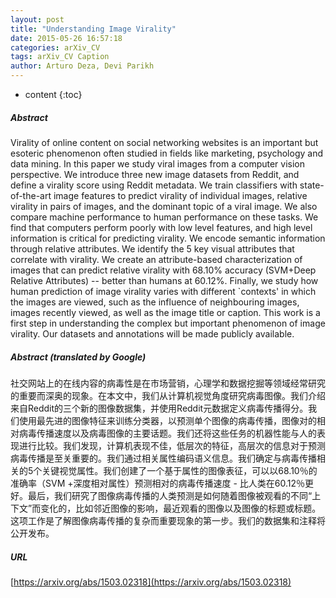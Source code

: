 ```yaml
---
layout: post
title: "Understanding Image Virality"
date: 2015-05-26 16:57:18
categories: arXiv_CV
tags: arXiv_CV Caption
author: Arturo Deza, Devi Parikh
---
```


* content
{:toc}

##### Abstract
Virality of online content on social networking websites is an important but esoteric phenomenon often studied in fields like marketing, psychology and data mining. In this paper we study viral images from a computer vision perspective. We introduce three new image datasets from Reddit, and define a virality score using Reddit metadata. We train classifiers with state-of-the-art image features to predict virality of individual images, relative virality in pairs of images, and the dominant topic of a viral image. We also compare machine performance to human performance on these tasks. We find that computers perform poorly with low level features, and high level information is critical for predicting virality. We encode semantic information through relative attributes. We identify the 5 key visual attributes that correlate with virality. We create an attribute-based characterization of images that can predict relative virality with 68.10% accuracy (SVM+Deep Relative Attributes) -- better than humans at 60.12%. Finally, we study how human prediction of image virality varies with different `contexts' in which the images are viewed, such as the influence of neighbouring images, images recently viewed, as well as the image title or caption. This work is a first step in understanding the complex but important phenomenon of image virality. Our datasets and annotations will be made publicly available.

##### Abstract (translated by Google)
社交网站上的在线内容的病毒性是在市场营销，心理学和数据挖掘等领域经常研究的重要而深奥的现象。在本文中，我们从计算机视觉角度研究病毒图像。我们介绍来自Reddit的三个新的图像数据集，并使用Reddit元数据定义病毒传播得分。我们使用最先进的图像特征来训练分类器，以预测单个图像的病毒传播，图像对的相对病毒传播速度以及病毒图像的主要话题。我们还将这些任务的机器性能与人的表现进行比较。我们发现，计算机表现不佳，低层次的特征，高层次的信息对于预测病毒传播是至关重要的。我们通过相关属性编码语义信息。我们确定与病毒传播相关的5个关键视觉属性。我们创建了一个基于属性的图像表征，可以以68.10％的准确率（SVM +深度相对属性）预测相对的病毒传播速度 - 比人类在60.12％更好。最后，我们研究了图像病毒传播的人类预测是如何随着图像被观看的不同“上下文”而变化的，比如邻近图像的影响，最近观看的图像以及图像的标题或标题。这项工作是了解图像病毒传播的复杂而重要现象的第一步。我们的数据集和注释将公开发布。

##### URL
[https://arxiv.org/abs/1503.02318](https://arxiv.org/abs/1503.02318)

